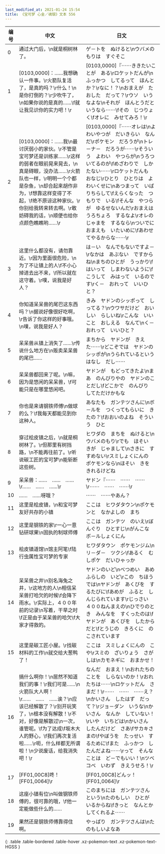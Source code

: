 ```yaml
---
last_modified_at: 2021-01-24 15:54
title: 《宝可梦 心金／魂银》文本 556
---
```

| 编号 | 中文 | 日文 |
| ---- | ---- | ---- |
| 0 | 通过大门后，\n就是桐树林了。 | ゲ－トを　ぬけると\nウバメのもりは　すぐそこ |
| 1 | [0103,0000]：……我想确认一件事。\r火箭队复活了，是真的吗？\r什么！\n是你打倒的？\r少吹牛了，\n如果你说的是真的……\f就让我见识你的实力吧！\r | [0103,0000]『⋯⋯ききたいことが　ある\rロケットだんが\nふっかつ　してるって　ほんとか？\rなに！？\nおまえが　たおした　だって？\rウソ　いうなよな\nそれが　ほんとうだと　いうなら⋯⋯\fその　じつりょく\fオレに　みせてみろ！\r |
| 2 | [0103,0000]：……我\n最讨厌弱小的家伙。\r不管是宝可梦还是训练家……\r这样的弱者在眼前晃来晃去，\n真是碍眼，没办法……\r火箭队也一样，\r明明一个个都是杂鱼，\n却合起来胡作非为，\f想靠这样变得了不起，\f绝不原谅这种家伙。\r你别给我转来转去啊。\r敢妨碍我的话，\n顺便也给你点颜色瞧瞧哟……\r | [0103,0000]『⋯⋯オレは\nよわいやつが　だいきらい　なんだ\rポケモン　だろうが\nトレ－ナ－　だろうが⋯⋯\rそういう　よわい　やつらが\nうろついてるのが\fめざわりで　しかたない⋯⋯\rロケットだんも　おなじ\rひとり　ひとりは　よわいくせに\nあつまって　いばりちらして\fえらくなった　つもりで　いる\fそんな　やつらが　ゆるせないんだ\rおまえは　うろちょろ　するなよ\rオレの　じゃまを　するなら\nついでに　おまえも　いたいめに\fあわせてやるからな⋯⋯\r |
| 3 | 这里什么都没有，请勿靠近。\r因为里面很危险，\n为了不让镇上的人\f不小心掉进去出不来，\f所以就在这守着。\r噗，说我是好人？ | は－い　なんでもないですよ－\rなかは　あぶない　ですからね\nまちのひとが　うっかり\fはいって　しまわないように\fこうして　みはって　いるのです\rく－　おれって　いいひと？ |
| 4 | 你知道呆呆兽的尾巴这东西吗？\n据说好像很好吃啊，\r告诉了你这样的好事哦。\n噗，说我是好人？ | きみ　ヤドンのシッポって　しってる？\nウワサだけど　おいしい　らしいね\rこんな　いいこと　おしえる　なんて\nく－　おれって　いいひと？ |
| 5 | 呆呆兽从镇上消失了……\r传说什么地方在\n贩卖呆呆兽的尾巴…… | まちから　ヤドンが　きえた⋯⋯\rどこぞでは　ヤドンのシッポが\nうられているという　はなし　だし⋯⋯ |
| 6 | 呆呆兽都回来了呢。\n嘛，因为是悠闲的呆呆兽，\f可能只是在哪里悠闲吧。 | ヤドンが　もどってきたよ\nまあ　のんびりやの　ヤドンのことだし\fどこかで　のんびり　してただけかもな |
| 7 | 你也是来请钢铁师傅\n做球的么？\f我每天都能见到你这种人。 | あなたも　ガンテツさんに\nボ－ルを　つくってもらいに　きたの？\fおおいのよね　そういう　ひと |
| 8 | 穿过桧皮镇之后，\n就是桐树林了。\r但那里有树挡路，\n不能再往前了。\r听说碳工匠的宝可梦\n能斩断这些树。 | ヒワダの　まちを　ぬけると\nウバメのもり\rでも　ほそい　きが　じゃまして\nさきに　すすめない\rスミしょくにんの　ポケモンなら\nほそい　きを　きれるけどね |
| 9 | 呆呆兽：……　……　……\r……　……　……\r | ヤドン『⋯⋯　⋯⋯　⋯⋯\r⋯⋯　⋯⋯　⋯⋯\r |
| 10 | ……　……呀哦？ | ⋯⋯　⋯⋯やあん？ |
| 11 | 这里是桧皮镇，\n和宝可梦友好共存的小镇 | ここは　ヒワダタウン\nポケモンと　なかよしの　まち |
| 12 | 这里是钢铁的家\r一心一意钻研球果\n固执的制球师傅 | ここは　ガンテツ　のいえ\rぼんぐり　ひとすじ\nがんこな　ボ－ルしょくにん |
| 13 | 桧皮镇道馆\n馆主阿笔\f陆行虫属性宝可梦的专家 | ヒワダタウン　ポケモンジム\nリ－ダ－　ツクシ\fあるく　むしポケ　だいひゃっか |
| 14 | 呆呆兽之井\n别名海兔之井，\r这地方的人\n相信呆呆兽打哈欠的时候\f会降下雨水。\r实际上，４００年前的记录\n写着，干旱之时\f正是由于呆呆兽的哈欠\f大家才得救的。 | ヤドンのいど\nべつめい　あめふらしの　いど\rこの　ちほうでは\nヤドンが　あくびを　するたびに\fあめが　ふると　しんじられています\rじっさい　４００ねんまえの\nひでりのとき　みんなを　すくったのは\fヤドンが　あくびを　したからだと\fとうじの　きろくに　のこされています |
| 15 | 这里是碳工匠小屋。\r找碳材料的工作\n就交给大葱鸭了！ | ここは　スミしょくにんの　こや\rスミの　ざいりょう　さがしは\nカモネギに　おまかせ！ |
| 16 | 搞什么啊你！\n居然不知道我们的事！\r我们可是……\n火箭队大人啊！\r……　……　……诶？\n应该已经解散了？\r别开玩笑了，\n根本没有解散！\r不对，好像是解散过\n一次，谁管呢。\f为了达成\f坂木大人的野心，\f我们再次复活啦……\r呃，什么样都无所谓啦！\n少说废话，给我消失吧！\r | なんだ　おまえ！\nおれたちの　ことを　しらないのか！\rおれたちは⋯⋯\nロケットだん　さまだ！\r⋯⋯　⋯⋯　⋯⋯え？\nかいさん　したはず　だって？\rジョ－ダン　いうな\nかいさん　なんか　していない！\rいや　いちどは\nかいさん　したんだけど　さあ\fサカキさまの\fやぼうを　たっせい　するために\fまた　ふっかつ　したんだよね⋯⋯\rって　そんなことは　ど－でもいい！\nツベコベ　いわず　きえうせろ！\r |
| 17 | [FF01,00C8]咚！[FF01,0064]\r | [FF01,00C8]どんッ！[FF01,0064]\r |
| 18 | 这座小镇有位\n叫做钢铁师傅的，很可靠的哦，\f他一定能做些什么的…… | このまちには　ガンテツさん　という\nたのもしい　ひとが　いるからね\fきっと　なんとか　してくれるよ⋯⋯ |
| 19 | 果然还是钢铁师傅靠得住啊。 | やっぱり　ガンテツさんは\nたのもしいよなあ |
{: .table .table-bordered .table-hover .xz-pokemon-text .xz-pokemon-text-HGSS }